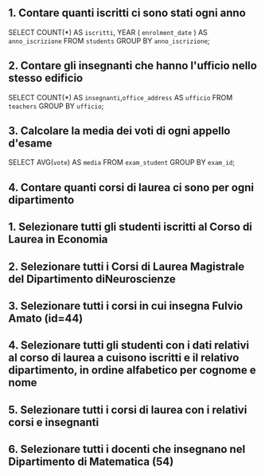 ## 1. Contare quanti iscritti ci sono stati ogni anno

SELECT COUNT(\*) AS `iscritti`, YEAR ( `enrolment_date` ) AS `anno_iscrizione`
FROM `students`
GROUP BY `anno_iscrizione`;

## 2. Contare gli insegnanti che hanno l'ufficio nello stesso edificio

SELECT COUNT(\*) AS `insegnanti`,`office_address` AS `ufficio`
FROM `teachers`
GROUP BY `ufficio`;

## 3. Calcolare la media dei voti di ogni appello d'esame

SELECT AVG(`vote`) AS `media`
FROM `exam_student`
GROUP BY `exam_id`;

## 4. Contare quanti corsi di laurea ci sono per ogni dipartimento

## 1. Selezionare tutti gli studenti iscritti al Corso di Laurea in Economia

## 2. Selezionare tutti i Corsi di Laurea Magistrale del Dipartimento diNeuroscienze

## 3. Selezionare tutti i corsi in cui insegna Fulvio Amato (id=44)

## 4. Selezionare tutti gli studenti con i dati relativi al corso di laurea a cuisono iscritti e il relativo dipartimento, in ordine alfabetico per cognome e nome

## 5. Selezionare tutti i corsi di laurea con i relativi corsi e insegnanti

## 6. Selezionare tutti i docenti che insegnano nel Dipartimento di Matematica (54)
